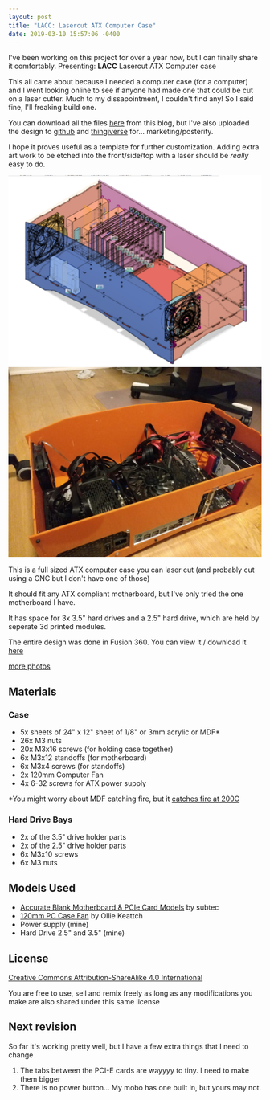 ```yaml
---
layout: post
title: "LACC: Lasercut ATX Computer Case"
date: 2019-03-10 15:57:06 -0400
---
```


I've been working on this project for over a year now, but I can finally share it comfortably. Presenting: **LACC** Lasercut ATX Computer case

This all came about because I needed a computer case (for a computer) and I went looking online to see if anyone had made one that could be cut on a laser cutter.
Much to my dissapointment, I couldn't find any!
So I said fine, I'll freaking build one.

You can download all the files [here](../images/LACC-20190310.zip) from this blog, but I've also uploaded the design to [github](http://github.com/tahnok/LACC) and [thingiverse](https://www.thingiverse.com/thing:3483130) for... marketing/posterity.

I hope it proves useful as a template for further customization.
Adding extra art work to be etched into the front/side/top with a laser should be _really_ easy to do.

![LACC case rendering](../images/lacc_render.jpg)
![LACC case IRL](../images/lacc_irl.jpg)


This is a full sized ATX computer case you can laser cut (and probably cut using a CNC but I don't have one of those)

It should fit any ATX compliant motherboard, but I've only tried the one motherboard I have.

It has space for 3x 3.5" hard drives and a 2.5" hard drive, which are held by seperate 3d printed modules.

The entire design was done in Fusion 360. You can view it / download it [here](https://a360.co/2EToDJn)

[more photos](https://photos.app.goo.gl/nMJByEWeSShFq6Pd6)

## Materials

### Case
 - 5x sheets of 24" x 12" sheet of 1/8" or 3mm acrylic or MDF*
 - 26x M3 nuts
 - 20x M3x16 screws (for holding case together)
 - 6x M3x12 standoffs (for motherboard)
 - 6x M3x4 screws (for standoffs)
 - 2x 120mm Computer Fan
 - 4x 6-32 screws for ATX power supply

*You might worry about MDF catching fire, but it [catches fire at 200C](https://www.westfraser.com/sites/default/files/products/MDF/WP-GoldPlus%202013.pdf)

### Hard Drive Bays
 - 2x of the 3.5" drive holder parts
 - 2x of the 2.5" drive holder parts
 - 6x M3x10 screws
 - 6x M3 nuts

## Models Used

 - [Accurate Blank Motherboard & PCIe Card Models](https://smallformfactor.net/forum/resources/accurate-blank-motherboard-pcie-card-models.25/) by subtec
 - [120mm PC Case Fan](https://grabcad.com/library/120mm-pc-case-fan-1) by
Ollie Keattch
 - Power supply (mine)
 - Hard Drive 2.5" and 3.5" (mine)

## License

[Creative Commons Attribution-ShareAlike 4.0 International](https://creativecommons.org/licenses/by-sa/4.0/)

You are free to use, sell and remix freely as long as any modifications you make are also shared under this same license

## Next revision

So far it's working pretty well, but I have a few extra things that I need to change

 1. The tabs between the PCI-E cards are wayyyy to tiny. I need to make them bigger
 1. There is no power button... My mobo has one built in, but yours may not.
